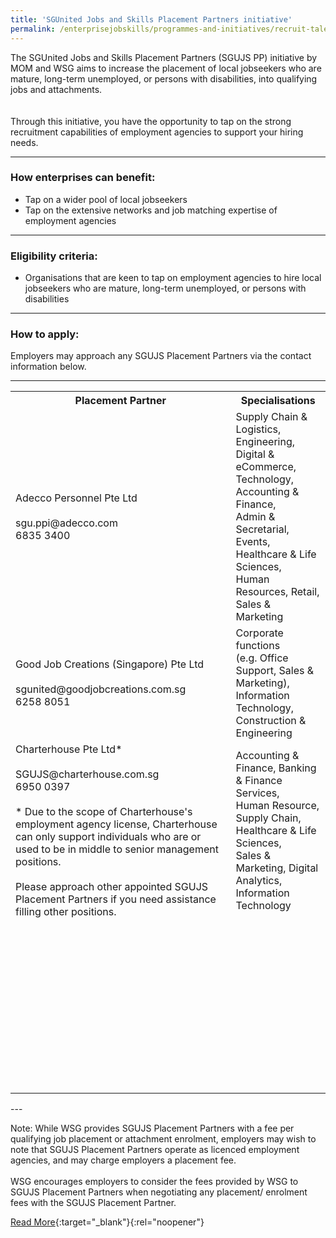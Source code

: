 ```yaml
---
title: 'SGUnited Jobs and Skills Placement Partners initiative'
permalink: /enterprisejobskills/programmes-and-initiatives/recruit-talent/sgunited-jobs-and-skills-placement-partners-initiative/
---
```


The SGUnited Jobs and Skills Placement Partners (SGUJS PP) initiative by MOM and WSG aims to increase the placement of local jobseekers who are mature, long-term unemployed, or persons with disabilities, into qualifying jobs and attachments.<br><br><br>Through this initiative, you have the opportunity to tap on the strong recruitment capabilities of employment agencies to support your hiring needs.

---

### How enterprises can benefit:

<ul><li> Tap on a wider pool of local jobseekers</li><li>Tap on the extensive networks and job matching expertise of employment agencies</li></ul>

---

### Eligibility criteria:

<ul><li> Organisations that are keen to tap on employment agencies to hire local jobseekers who are mature, long-term unemployed, or persons with disabilities</li></ul>

---

### How to apply:

Employers may approach any SGUJS Placement Partners via the contact information below.

---

<table>
<tr>
<th><b>Placement Partner</b></th>
<th><b>Specialisations	</b></th>
</tr>
<tr>
<td>Adecco Personnel Pte Ltd<br><br>sgu.ppi@adecco.com<br>6835 3400</td>
<td>Supply Chain & Logistics,<br>Engineering, Digital & eCommerce,<br>Technology, Accounting & Finance,<br>Admin & Secretarial,<br>Events, Healthcare & Life Sciences,<br>Human Resources, Retail,<br>Sales & Marketing</td>
</tr>
<tr>
<td>Good Job Creations (Singapore) Pte Ltd<br><br>sgunited@goodjobcreations.com.sg<br>6258 8051</td>
<td>Corporate functions<br>(e.g. Office Support, Sales & Marketing),<br>Information Technology,<br>Construction & Engineering</td>
</tr>
<tr>
<td>Charterhouse Pte Ltd*<br><br>SGUJS@charterhouse.com.sg<br>6950 0397 <br><br>* Due to the scope of Charterhouse's employment agency license, Charterhouse can only support individuals who are or used to be in middle to senior management positions.<br><br>Please approach other appointed SGUJS Placement Partners if you need assistance filling other positions.</td>
<td>Accounting & Finance, Banking & Finance Services,<br>Human Resource, Supply Chain,<br>Healthcare & Life Sciences,<br>Sales & Marketing, Digital Analytics,<br>Information Technology</td>
</tr>
<tr>
<td></ul></td>
<td></ul></td>
</tr>
<tr>
<td></ul></td>
<td></ul></td>
</tr>
<tr>
<td></ul></td>
<td></ul></td>
</tr>
<tr>
<td></ul></td>
<td></ul></td>
</tr>
<tr>
<td></ul></td>
<td></ul></td>
</tr>
<tr>
<td></ul></td>
<td></ul></td>
</tr>
<tr>
<td></ul></td>
<td></ul></td>
</tr>
<tr>
<td></ul></td>
<td></ul></td>
</tr>
<tr>
<td></ul></td>
<td></ul></td>
</tr>
<tr>
<td></ul></td>
<td></ul></td>
</tr>
<tr>
<td></ul></td>
<td></ul></td>
</tr>
<tr>
<td></ul></td>
<td></ul></td>
</tr>
<tr>
<td></ul></td>
<td></ul></td>
</tr>
<tr>
<td></ul></td>
<td></ul></td>
</tr>
<tr>
<td></ul></td>
<td></ul></td>
</tr>
<tr>
<td></ul></td>
<td></ul></td>
</tr>
<tr>
<td></ul></td>
<td></ul></td>
</tr>
<tr>
<td></ul></td>
<td></ul></td>
</tr>
<tr>
<td></ul></td>
<td></ul></td>
</tr>
<tr>
<td></ul></td>
<td></ul></td>
</tr>
<tr>
<td></ul></td>
<td></ul></td>
</tr>
<tr>
<td></ul></td>
<td></ul></td>
</tr>
<tr>
<td></ul></td>
<td></ul></td>
</tr>
<tr>
<td></ul></td>
<td></ul></td>
</tr>
<tr>
<td></ul></td>
<td></ul></td>
</tr>
<tr>
<td></ul></td>
<td></ul></td>
</tr>
<tr>
<td></ul></td>
<td></ul></td>
</tr>
<tr>
<td></ul></td>
<td></ul></td>
</tr>
<tr>
<td></ul></td>
<td></ul></td>
</tr>
<tr>
<td></ul></td>
<td></ul></td>
</tr>
<tr>
<td></ul></td>
<td></ul></td>
</tr>
<tr>
<td></ul></td>
<td></ul></td>
</tr>
<tr>
<td></ul></td>
<td></ul></td>
</tr>
<tr>
<td></ul></td>
<td></ul></td>
</tr>
<tr>
<td></ul></td>
<td></ul></td>
</tr>
<tr>
<td></ul></td>
<td></ul></td>
</tr>
<tr>
<td></ul></td>
<td></ul></td>
</tr>
<tr>
<td></ul></td>
<td></ul></td>
</tr>
<tr>
<td></ul></td>
<td></ul></td>
</tr>
<tr>
<td></ul></td>
<td></ul></td>
</tr>
<tr>
<td></ul></td>
<td></ul></td>
</tr>
<tr>
<td></ul></td>
<td></ul></td>
</tr>
<tr>
<td></ul></td>
<td></ul></td>
</tr>
<tr>
<td></ul></td>
<td></ul></td>
</tr>
<tr>
<td></ul></td>
<td></ul></td>
</tr>
<tr>
<td></ul></td>
<td></ul></td>
</tr>
</table>
---

Note: While WSG provides SGUJS Placement Partners with a fee per qualifying job placement or attachment enrolment, employers may wish to note that SGUJS Placement Partners operate as licenced employment agencies, and may charge employers a placement fee.<br><br>WSG encourages employers to consider the fees provided by WSG to SGUJS Placement Partners when negotiating any placement/ enrolment fees with the SGUJS Placement Partner.

[Read More](https://go.gov.sg/sgujspp-emp){:target="_blank"}{:rel="noopener"}
